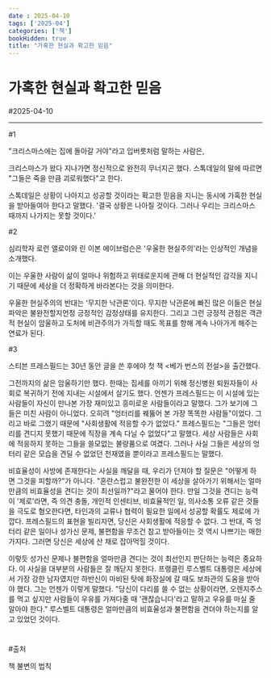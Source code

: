```yaml
---
date : 2025-04-10
tags: ['2025-04']
categories: ['책']
bookHidden: true
title: "가혹한 현실과 확고한 믿음"
---
```


# 가혹한 현실과 확고한 믿음

#2025-04-10

---

#1

"크리스마스에는 집에 돌아갈 거야"라고 입버릇처럼 말하는 사람은,

크리스마스가 왔다 지나가면 정신적으로 완전히 무너지곤 했다. 스톡데일의 말에 따르면 "그들은 죽을 만큼 괴로워했다"고 한다. 

스톡데일은 상황이 나아지고 성공할 것이라는 확고한 믿음을 지니는 동시에 가혹한 현실을 받아들여아 한다고 말했다. '결국 상황은 나아질 것이다. 그러나 우리는 크리스마스 때까지 나가지는 못할 것이다.'

#2

심리학자 로런 앨로이와 린 이본 에이브럼슨은 '우울한 현실주의'라는 인상적인 개념을 소개했다. 

이는 우울한 사람이 삶이 얼마나 위험하고 위태로운지에 관해 더 현실적인 감각을 지니기 때문에 세상을 더 정확하게 바라본다는 것을 의미한다.

우울한 현실주의의 반대는 '무지한 낙관론'이다. 무지한 낙관론에 빠진 많은 이들은 현실 파악은 불완전할지언정 긍정적인 감정상태를 유지한다. 그리고 그런 긍정적 관점은 객관적 현실이 암울하고 도처에 비관주의가 가득할 때도 목표를 향해 계속 나아가게 해주는 연료가 된다.

#3

스티븐 프레스필드는 30년 동안 글을 쓴 후에야 첫 책 <베가 번스의 전설>을 출간했다. 

그전까지의 삶은 암울하기만 했다. 한때는 집세를 아끼기 위해 정신병원 퇴원자들이 사회로 복귀하기 전에 지내는 시설에서 살기도 했다. 언젠가 프레스필드는 이 시설에 있는 사람들이 자신이 만나본 가장 재미있고 흥미로운 사람들이라고 말했다. 그가 보기에 그들은 미친 사람이 아니었다. 오히려 "엉터리를 꿰뚫어 본 가장 똑똑한 사람들"이었다. 그리고 바로 그랬기 때문에 "사회생활에 적응할 수가 없었다." 프레스필드는 "그들은 엉터리를 견디지 못했기 때문에 직장을 계속 다닐 수 없었다"고 말했다. 세상 사람들은 사회에 적응하지 못하는 그들을 쓸모없는 불량품으로 여겼다. 그러나 사실 그들은 세상의 엉터리 같은 모습을 견딜 수 없었던 천재였을 뿐이라고 프레스필드는 말했다. 

비효율성이 사방에 존재한다는 사실을 깨달을 때, 우리가 던져야 할 질문은 "어떻게 하면 그것을 피할까?"가 아니다. "혼란스럽고 불완전한 이 세상을 살아가기 위해서는 얼마만큼의 비효율성을 견디는 것이 최선일까?"라고 물어야 한다. 만일 그것을 견디는 능력이 '제로'라면, 즉 의견 충돌, 개인적 인센티브, 비효율적인 일, 의사소통 오류 같은 것들을 극도로 혐오한다면, 타인과의 교류나 협력이 필요한 일에서 성공할 확률도 제로에 가깝다. 프레스필드의 표현을 빌리자면, 당신은 사회생활에 적응할 수 없다. 그 반대, 즉 엉터리 같은 일이나 성가신 문제, 불편함을 무조건 참고 받아들이는 것 역시 나쁘기는 매한가지다. 그러면 당신은 세상에 산 채로 잡아먹힐 것이다.

이렇듯 성가신 문제나 불편함을 얼마만큼 견디는 것이 최선인지 판단하는 능력은 중요하다. 이 사실을 대부분의 사람들은 잘 깨닫지 못한다. 프랭클린 루스벨트 대통령은 세상에서 가장 강한 남자였지만 하반신이 마비된 탓에 화장실에 갈 때도 보좌관의 도움을 받아야 했다. 그는 언젠가 이렇게 말했다. "당신이 다리를 쓸 수 없는 상황이라면, 오렌지주스를 먹고 싶지만 사람들이 우유를 가져다줄 때 '괜찮습니다'라고 말하고 우유를 마실 줄 알아야 한다." 루스벨트 대통령은 얼마만큼의 비효율성과 불편함을 견뎌야 하는지를 알고 있었던 것이다.

#

#출처

책 불변의 법칙 
